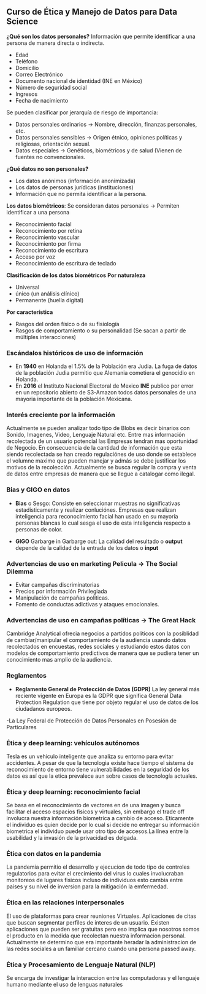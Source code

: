 
## Curso de Ética y Manejo de Datos para Data Science
 
**¿Qué son los datos personales?**
Información que permite identificar a una persona de manera directa o indirecta.

  - Edad
  - Teléfono
  - Domicilio
  - Correo Electrónico
  - Documento nacional de identidad (INE en México)
  - Número de seguridad social
  - Ingresos
  - Fecha de nacimiento

Se pueden clasificar por jerarquía de riesgo de importancia:

  - Datos personales ordinarios $\to$ Nombre, dirección, finanzas personales, etc.
  - Datos personales sensibles $\to$ Origen étnico, opiniones políticas y religiosas, orientación sexual.
  - Datos especiales $\to$ Genéticos, biométricos y de salud (Vienen de fuentes no convencionales.

**¿Qué datos no son personales?**

  - Los datos anónimos (información anonimizada)
  - Los datos de personas jurídicas (instituciones)
  - Información que no permita identificar a la persona.
 
**Los datos biométricos**: Se consideran datos personales $\to$ Permiten identificar a una persona

  - Reconocimiento facial
  - Reconocimiento por retina
  - Reconocimiento vascular
  - Reconocimiento por firma
  - Reconocimiento de escritura
  - Acceso por voz
  - Reconocimiento de escritura de teclado

**Clasificación de los datos biométricos**
**Por naturaleza**

  - Universal
  - único (un análisis clínico)
  - Permanente (huella digital)

**Por característica**

  - Rasgos del orden físico o de su fisiología
  - Rasgos de comportamiento o su personalidad (Se sacan a partir de múltiples interacciones)

### Escándalos históricos de uso de información

- En **1940** en Holanda el 1.5% de la Población era Judia. La fuga de datos de la población Judia permitio que Alemania cometiera el genocidio en Holanda.
- En **2016** el Instituto Nacional Electoral de Mexico **INE** publico por error en un repositorio abierto de S3-Amazon todos datos personales de una mayoria importante de la población Mexicana.

### Interés creciente por la información

Actualmente se pueden analizar todo tipo de Blobs es decir binarios con Sonido, Imagenes, Video, Lenguaje Natural etc. Entre mas información recolectada de un usuario potencial las Empresas tendran mas oportunidad de Negocio. En consecuencia de la cantidad de información que esta siendo recolectada se han creado regulaciónes de uso donde se establece el volumne maximo que pueden manejar y admás se debe justificar los motivos de la recolección. Actualmente se busca regular la compra y venta de datos entre empresas de manera que se llegue a catalogar como ilegal.

### Bias y GIGO en datos

- **Bias** o Sesgo: Consiste en seleccionar muestras no significativas estadisticamente y realizar conluciónes. Empresas que realizan inteligencia para reconocimiento facial han usado en su mayoría personas blancas lo cual sesga el uso de esta inteligencia respecto a personas de color.

- **GIGO** Garbarge in Garbarge out: La calidad del resultado o **output** depende de la calidad de la entrada de los datos o **input**

### Advertencias de uso en marketing Pelicula $\to$ **The Social Dilemma**

- Evitar campañas discriminatorias
- Precios por información Privilegiada
- Manipulación de campañas politicas.
- Fomento de conductas adictivas y ataques emocionales.


### Advertencias de uso en campañas políticas $\to$ **The Great Hack**

Cambridge Analytical ofrecia negocios a partidos politicos con la posiblidad de cambiar/manipular el comportamiento de la audiencia usando datos recolectados en encuestas, redes sociales y estudiando estos datos con modelos de comportamiento predictivos de manera que se pudiera tener un conocimiento mas amplio de la audiencia.

### Reglamentos

- **Reglamento General de Protección de Datos (GDPR)** La ley general más reciente vigente en Europa es la GDPR que significa General Data Protection Regulation que tiene por objeto regular el uso de datos de los ciudadanos europeos.

-La Ley Federal de Protección de Datos Personales en Posesión de Particulares

### Ética y deep learning: vehículos autónomos

Tesla es un vehiculo inteligente que analiza su entorno para evitar accidentes. A pesar de que la tecnologia existe hace tiempo el sistema de reconocimiento de entorno tiene vulnerabilidades en la seguridad de los datos es así que la etica prevalece aun sobre casos de tecnología actuales.

### Ética y deep learning: reconocimiento facial

Se basa en el reconocimiento de vectores en de una imagen y busca facilitar el acceso  espacios fisicos y virtuales, sin embargo el trade off involucra nuestra información biometrica a cambio de acceso. Eticamente el individuo es quien decide por lo cual si decide no entregar su información biometrica el individuo puede usar otro tipo de accesos.La línea entre la usabilidad y la invasión de la privacidad es delgada.

### Ética con datos en la pandemia

La pandemia permitio el desarrollo y ejecucion de todo tipo de controles regulatorios para evitar el crecimiento del virus lo cuales involucraban monitoreos de lugares fisicos incluso de individuos esto cambia entre paises y su nivel de inversion para la mitigación la emfermedad.

### Ética en las relaciones interpersonales

El uso de plataformas para crear reuniones Virtuales. Aplicaciones de citas que buscan segmentar perfiles de interes de un usuario. Existen aplicaciones que pueden ser gratuitas pero eso implica que nosotros somos el producto en la medida que recolectan nuestra informacion personal. Actualmente se determino que era importante heradar la administracion de las redes sociales a un familiar cercano cuando una persona passed away.


### Ética y Procesamiento de Lenguaje Natural (NLP)

Se encarga de investigar la interaccion entre las computadoras y el lenguaje humano mediante el uso de lenguas naturales




